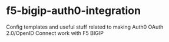 # f5-bigip-auth0-integration
Config templates and useful stuff related to making Auth0 OAuth 2.0/OpenID Connect work with F5 BIGIP
